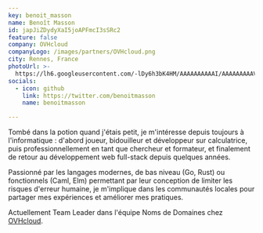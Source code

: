 ```yaml
---
key: benoit_masson
name: Benoît Masson
id: japJiZDydyXaI5joAPFmcI3sSRc2
feature: false
company: OVHcloud
companyLogo: /images/partners/OVHcloud.png
city: Rennes, France
photoUrl: >-
  https://lh6.googleusercontent.com/-lDy6h3bK4HM/AAAAAAAAAAI/AAAAAAAAAVw/Glz_K6R52y4/photo.jpg
socials:
  - icon: github
    link: https://twitter.com/benoitmasson
    name: benoitmasson

---
```


Tombé dans la potion quand j'étais petit, je m'intéresse depuis toujours à l'informatique : d'abord joueur, bidouilleur et développeur sur calculatrice, puis professionnellement en tant que chercheur et formateur, et finalement de retour au développement web full-stack depuis quelques années.

Passionné par les langages modernes, de bas niveau (Go, Rust) ou fonctionnels (Caml, Elm) permettant par leur conception de limiter les risques d'erreur humaine, je m'implique dans les communautés locales pour partager mes expériences et améliorer mes pratiques.

Actuellement Team Leader dans l'équipe Noms de Domaines chez [OVHcloud](https://www.ovhcloud.com/fr/).